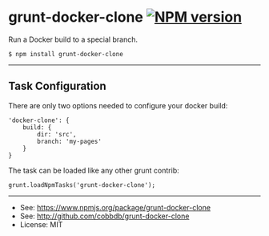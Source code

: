 # grunt-docker-clone [![NPM version](https://badge.fury.io/js/grunt-docker-clone.svg)](http://badge.fury.io/js/grunt-docker-clone)

Run a Docker build to a special branch.

    $ npm install grunt-docker-clone

-------------
## Task Configuration
There are only two options needed to configure your docker build:

    'docker-clone': {
        build: {
            dir: 'src',
            branch: 'my-pages'
        }
    }

The task can be loaded like any other grunt contrib:

    grunt.loadNpmTasks('grunt-docker-clone');

---------
* See: https://www.npmjs.org/package/grunt-docker-clone
* See: http://github.com/cobbdb/grunt-docker-clone
* License: MIT
